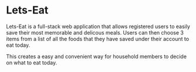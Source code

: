# Lets-Eat

Lets-Eat is a full-stack web application that allows registered users to easily save their most memorable
and delicous meals. Users can then choose 3 items from a list of all the foods that they have saved under their account to eat today.

This creates a easy and convenient way for household members to decide on what to eat today.
